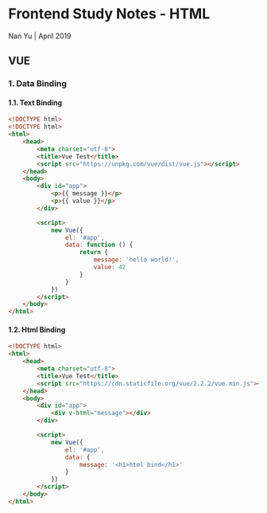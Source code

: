 # Frontend Study Notes - HTML  
Nan Yu | April 2019   
  
## VUE
### 1.  Data Binding
#### 1.1.  Text Binding
```html
<!DOCTYPE html>
<!DOCTYPE html>
<html>
	<head>
		<meta charset="utf-8">
		<title>Vue Test</title>
		<script src="https://unpkg.com/vue/dist/vue.js"></script>
	</head>
	<body>
		<div id="app">
			<p>{{ message }}</p>
			<p>{{ value }}</p>
		</div>

		<script>
			new Vue({
				el: '#app',
				data: function () {
					return {
						message: 'hello world!',
						value: 42
					}
				}
			})
		</script>
	</body>
</html>
```

#### 1.2. Html Binding
```html
<!DOCTYPE html>
<html>
	<head>
		<meta charset="utf-8">
		<title>Vue Test</title>
		<script src="https://cdn.staticfile.org/vue/2.2.2/vue.min.js"></script>
	</head>
	<body>
		<div id="app">
			<div v-html="message"></div>
		</div>

		<script>
			new Vue({
				el: '#app',
				data: {
					message: '<h1>html bind</h1>'
				}
			})
		</script>
	</body>
</html>
```
<!--stackedit_data:
eyJoaXN0b3J5IjpbLTEzNDYyNDQyMTIsMjA0ODA3NzQ5Myw0Nj
EzOTkzNCwtMTcyOTA4MjIyLC03MTAxNTgzMjZdfQ==
-->